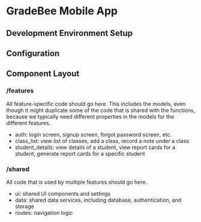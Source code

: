 # GradeBee Mobile App

## Development Environment Setup

## Configuration

## Component Layout

### /features

All feature-specific code should go here.
This includes the models, even though it might duplicate some of the code that is shared with the functions, because
we typically need different properties in the models for the different features.

 - auth: login screen, signup screen, forgot password screen, etc.
 - class_list: view list of classes, add a class, record a note under a class
 - student_details: view details of a student, view report cards for a student, generate report cards for a specific student

### /shared

All code that is used by multiple features should go here.

 - ui: shared UI components and settings
 - data: shared data services, including database, authentication, and storage
 - routes: navigation logic

